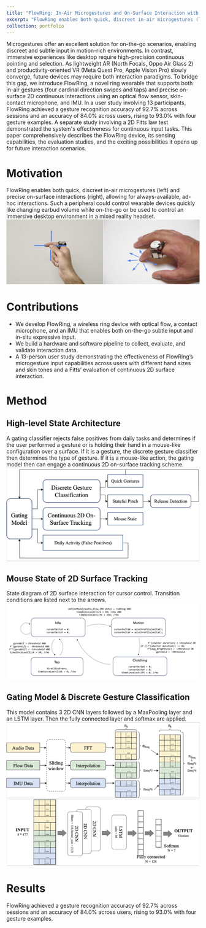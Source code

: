```yaml
---
title: "FlowRing: In-Air Microgestures and On-Surface Interaction with an Opto-Acoustic Ring"
excerpt: "FlowRing enables both quick, discreet in-air microgestures (left) and precise on-surface interactions (right), allowing for always-available, ad-hoc interactions. Such a peripheral could control wearable devices quickly like changing earbud volume while on-the-go or be used to control an immersive desktop environment in a mixed reality headset.<br/><img src='/images/flowring/intro.png'>"
collection: portfolio
---
```


Microgestures offer an excellent solution for on-the-go scenarios, enabling discreet and subtle input in motion-rich environments. In contrast, immersive experiences like desktop require high-precision continuous pointing and selection. As lightweight AR (North Focals, Oppo Air Glass 2) and productivity-oriented VR (Meta Quest Pro, Apple Vision Pro) slowly converge, future devices may require both interaction paradigms. To bridge this gap, we introduce FlowRing, a novel ring wearable that supports both in-air gestures (four cardinal direction swipes and taps) and precise on-surface 2D continuous interactions using an optical flow sensor, skin-contact microphone, and IMU. In a user study involving 13 participants, FlowRing achieved a gesture recognition accuracy of 92.7% across sessions and an accuracy of 84.0% across users, rising to 93.0% with four gesture examples. A separate study involving a 2D Fitts law test demonstrated the system's effectiveness for continuous input tasks. This paper comprehensively describes the FlowRing device, its sensing capabilities, the evaluation studies, and the exciting possibilities it opens up for future interaction scenarios.

# Motivation
FlowRing enables both quick, discreet in-air microgestures (left) and precise on-surface interactions (right), allowing for always-available, ad-hoc interactions. Such a peripheral could control wearable devices quickly like changing earbud volume while on-the-go or be used to control an immersive desktop environment in a mixed reality headset.
<img src='/images/flowring/intro.png'>

# Contributions
* We develop FlowRing, a wireless ring device with optical flow, a contact microphone, and an IMU that enables both on-the-go subtle input and in-situ expressive input.
* We build a hardware and software pipeline to collect, evaluate, and validate interaction data.
* A 13-person user study demonstrating the effectiveness of FlowRing’s microgesture input capabilities across users with different hand sizes and skin tones and a Fitts’ evaluation of continuous 2D surface interaction.
  
# Method
## High-level State Architecture
A gating classifier rejects false positives from daily tasks and determines if the user performed a gesture or is holding their hand in a mouse-like configuration over a surface. If it is a gesture, the discrete gesture classifier then determines the type of gesture. If it is a mouse-like action, the gating model then can engage a continuous 2D on-surface tracking scheme.
<img src='/images/flowring/states.png'>

## Mouse State of 2D Surface Tracking
State diagram of 2D surface interaction for cursor control. Transition conditions are listed next to the arrows.
<img src='/images/flowring/cursor_state_diagram.png'>

## Gating Model & Discrete Gesture Classification
This model contains 3 2D CNN layers followed by a MaxPooling layer and an LSTM layer. Then the fully connected layer and softmax are applied.
<img src='/images/flowring/gesture_processing.png'>
<img src='/images/flowring/gesture_model.png'>

# Results
FlowRing achieved a gesture recognition accuracy of 92.7% across sessions and an accuracy of 84.0% across users, rising to 93.0% with four gesture examples.
